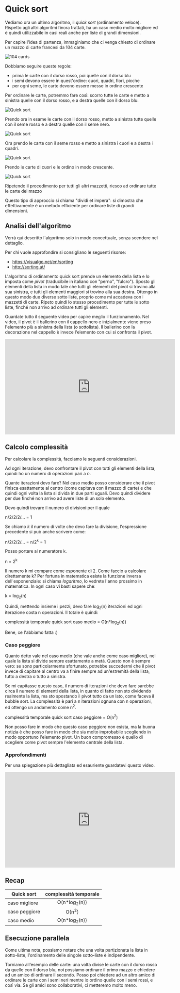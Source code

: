 # Quick sort

Vediamo ora un ultimo algoritmo, il _quick sort_ (ordinamento veloce).
Rispetto agli altri algoritmi finora trattati, ha un caso medio molto migliore ed è quindi utilizzabile in casi reali anche per liste di grandi dimensioni.

Per capire l'idea di partenza, immaginiamo che ci venga chiesto di ordinare un mazzo di carte francesi da 104 carte.

<p class="centered">
<img class="w100p" src="assets/quick-0.jpg" alt="104 cards" title="104 cards">
</p>


Dobbiamo seguire queste regole:
- prima le carte con il dorso rosso, poi quelle con il dorso blu
- i semi devono essere in quest'ordine: cuori, quadri, fiori, picche
- per ogni seme, le carte devono essere messe in ordine crescente


Per ordinare le carte, potremmo fare così: scorro tutte le carte e metto a sinistra quelle con il dorso rosso, e a destra quelle con il dorso blu.
<p class="centered">
<img class="w80p" src="assets/quick-1.jpg" alt="Quick sort" title="Quick sort">
</p>

Prendo ora in esame le carte con il dorso rosso, metto a sinistra tutte quelle con il seme rosso e a destra quelle con il seme nero.

<p class="centered">
<img class="w80p" src="assets/quick-2.jpg" alt="Quick sort" title="Quick sort">
</p>

Ora prendo le carte con il seme rosso e metto a sinistra i cuori e a destra i quadri.

<p class="centered">
<img class="w80p" src="assets/quick-3.jpg" alt="Quick sort" title="Quick sort">
</p>

Prendo le carte di cuori e le ordino in modo crescente.
<p class="centered">
<img class="w80p" src="assets/quick-4.jpg" alt="Quick sort" title="Quick sort">
</p>

Ripetendo il procedimento per tutti gli altri mazzetti, riesco ad ordinare tutte le carte del mazzo

Questo tipo di approccio si chiama "dividi et impera": si dimostra che effettivamente è un metodo efficiente per ordinare liste di grandi dimensioni.

## Analisi dell'algoritmo
Verrà qui descritto l'algoritmo solo in modo concettuale, senza scendere nel dettaglio.

Per chi vuole approfondire si consigliano le seguenti risorse:
- https://visualgo.net/en/sorting
- http://sorting.at/

L'algoritmo di ordinamento quick sort prende un elemento della lista e lo imposta come _pivot_ (traducibile in italiano con "perno", "fulcro"). Sposto gli elementi della lista in modo tale che tutti gli elementi del pivot si trovino alla sua sinistra, e tutti gli elementi maggiori si trovino alla sua destra. Ottengo in questo modo due diverse sotto liste, proprio come mi accadeva con i mazzetti di carte. Ripeto quindi lo stesso procedimento per tutte le sotto liste, finché non arrivo ad ordinare tutti gli elementi.

Guardate tutto il seguente video per capire meglio il funzionamento. Nel video, il pivot è il ballerino con il cappello nero e inizialmente viene preso l'elemento più a sinistra della lista (o sottolista). Il ballerino con la decorazione nel cappello è invece l'elemento con cui si confronta il pivot.

<iframe width="560" height="315" src="https://www.youtube.com/embed/ywWBy6J5gz8" frameborder="0" allow="accelerometer; autoplay; encrypted-media; gyroscope; picture-in-picture" allowfullscreen></iframe>

## Calcolo complessità
Per calcolare la complessità, facciamo le seguenti considerazioni.

Ad ogni iterazione, devo confrontare il pivot con tutti gli elementi della lista, quindi ho un numero di operazioni pari a _n_.

Quante iterazioni devo fare? Nel caso medio posso considerare che il pivot finisca esattamente al centro (come capitava con il mazzo di carte) e che quindi ogni volta la lista si divida in due parti uguali. Devo quindi dividere per due finché non arrivo ad avere liste di un solo elemento.

Devo quindi trovare il numero di divisioni per il quale

<p class="centered">
 n/2/2/2/... = 1
 </p>

Se chiamo _k_ il numero di volte che devo fare la divisione, l'espressione precedente si può anche scrivere come:

<p class="centered">
 n/2/2/2/... = n/2<sup>k</sup> = 1
 </p>

Posso portare al numeratore k.

<p class="centered">
 n = 2<sup>k</sup>
 </p>


Il numero k mi compare come esponente di 2. Come faccio a calcolare direttamente k? Per fortuna in matematica esiste la funzione inversa dell'esponenziale: si chiama _logaritmo_, lo vedrete l'anno prossimo in matematica. In ogni caso vi basti sapere che:
<p class="centered">
 k = log<sub>2</sub>(n)
</p>

Quindi, mettendo insieme i pezzi, devo fare log<sub>2</sub>(n) iterazioni ed ogni iterazione costa n operazioni. Il totale è quindi:

<p class="centered">
 complessità temporale quick sort caso medio = O(n*log<sub>2</sub>(n))
</p>

Bene, ce l'abbiamo fatta :)

### Caso peggiore
Quanto detto vale nel caso medio (che vale anche come caso migliore), nel quale la lista si divide sempre esattamente a metà. Questo non è sempre vero: se sono particolarmente sfortunato, potrebbe succedermi che il pivot invece di capitare al centro va a finire sempre ad un'estremità della lista, tutto a destra o tutto a sinistra.

Se mi capitasse questo caso, il numero di iterazioni che devo fare sarebbe circa il numero di elementi della lista, in quanto di fatto non sto dividendo realmente la lista, ma sto spostando il pivot tutto da un lato, come faceva il bubble sort. La complessità è pari a n iterazioni ognuna con n operazioni, ed ottengo un andamento come n<sup>2</sup>.

<p class="centered">
complessità temporale quick sort caso peggiore = O(n<sup>2</sup>)
</p>

Non posso fare in modo che questo caso peggiore non esista, ma la buona notizia è che posso fare in modo che sia molto improbabile scegliendo in modo opportuno l'elemento pivot. Un buon compromesso è quello di scegliere come pivot sempre l'elemento centrale della lista.

### Approfondimenti
Per una spiegazione più dettagliata ed esauriente guardatevi questo video.

<iframe width="560" height="315" src="https://www.youtube.com/embed/-qOVVRIZzao" frameborder="0" allow="accelerometer; autoplay; encrypted-media; gyroscope; picture-in-picture" allowfullscreen></iframe>

## Recap
| Quick sort | complessità temporale |
|-------------|:-----:|
| caso migliore | O(n*log<sub>2</sub>(n)) |
| caso peggiore | O(n<sup>2</sup>) |
| caso medio | O(n*log<sub>2</sub>(n)) |



## Esecuzione parallela
Come ultima nota, possiamo notare che una volta partizionata la lista in sotto-liste, l'ordinamento delle singole sotto-liste è indipendente.

Torniamo all'esempio delle carte: una volta divise le carte con il dorso rosso da quelle con il dorso blu, noi possiamo ordinare il primo mazzo e chiedere ad un amico di ordinare il secondo. Posso poi chiedere ad un altro amico di ordinare le carte con i semi neri mentre io ordino quelle con i semi rossi, e così via. Se gli amici sono collaborativi, ci metteremo molto meno.